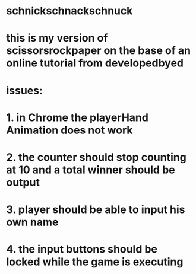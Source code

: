 # schnickschnackschnuck

# this is my version of scissorsrockpaper on the base of an online tutorial from developedbyed

# issues:
# 1. in Chrome the playerHand Animation does not work
# 2. the counter should stop counting at 10 and a total winner should be output
# 3. player should be able to input his own name
# 4. the input buttons should be locked while the game is executing
